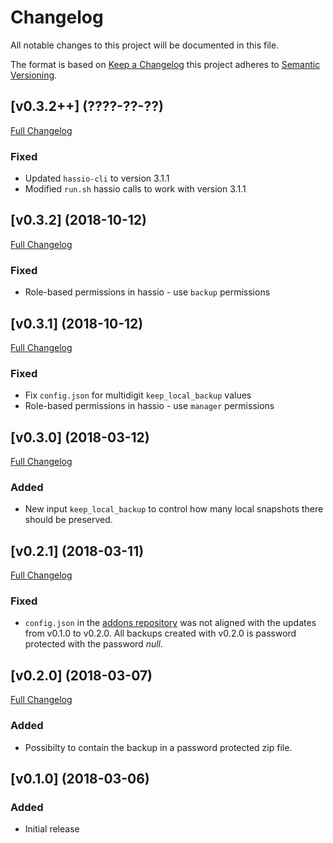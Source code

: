 # Changelog

All notable changes to this project will be documented in this file.

The format is based on [Keep a Changelog][keep-a-changelog] this project adheres to [Semantic Versioning][semantic-versioning].

## [v0.3.2++] (????-??-??)

[Full Changelog](https://github.com/overkill32/hassio-remote-backup/compare/v0.3.2...master)

### Fixed

- Updated `hassio-cli` to version 3.1.1
- Modified `run.sh` hassio calls to work with version 3.1.1

## [v0.3.2] (2018-10-12)

[Full Changelog](https://github.com/overkill32/hassio-remote-backup/compare/v0.3.1...v0.3.2)

### Fixed

- Role-based permissions in hassio - use `backup` permissions

## [v0.3.1] (2018-10-12)

[Full Changelog](https://github.com/overkill32/hassio-remote-backup/compare/v0.3.0...v0.3.1)

### Fixed

- Fix `config.json` for multidigit `keep_local_backup` values
- Role-based permissions in hassio - use `manager` permissions

## [v0.3.0] (2018-03-12)

[Full Changelog](https://github.com/overkill32/hassio-remote-backup/compare/v0.2.1...v0.3.0)

### Added

- New input `keep_local_backup` to control how many local snapshots there should be preserved.

## [v0.2.1] (2018-03-11)

[Full Changelog](https://github.com/overkill32/hassio-remote-backup/compare/v0.2.0...v0.2.1)

### Fixed

- `config.json` in the [addons repository][addons-repo] was not aligned with the updates from v0.1.0 to v0.2.0. All backups created with v0.2.0 is password protected with the password _null_.


## [v0.2.0] (2018-03-07)

[Full Changelog](https://github.com/overkill32/hassio-remote-backup/compare/v0.1.0...v0.2.0)

### Added

- Possibilty to contain the backup in a password protected zip file.

## [v0.1.0] (2018-03-06)

### Added

- Initial release

[keep-a-changelog]: http://keepachangelog.com/en/1.0.0/
[semantic-versioning]: http://semver.org/spec/v2.0.0.html
[addons-repo]: https://github.com/overkill32/hassio-addons/blob/master/remote-backup/config.json

